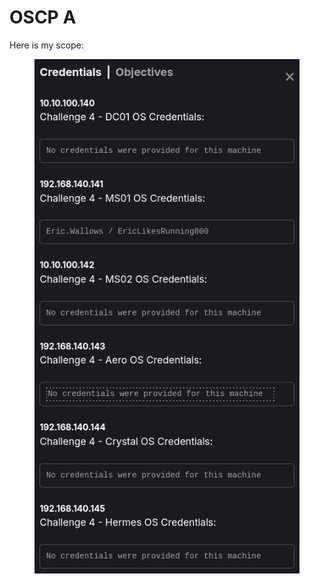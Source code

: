# OSCP A

Here is my scope:

<figure><img src="../../../../.gitbook/assets/image.png" alt=""><figcaption></figcaption></figure>
